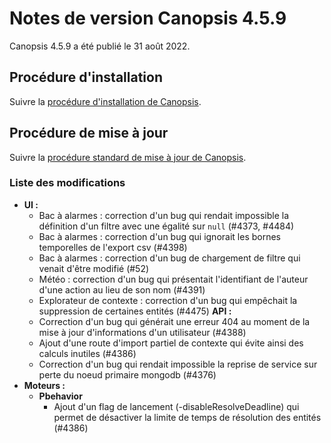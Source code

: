 # Notes de version Canopsis 4.5.9

Canopsis 4.5.9 a été publié le 31 août 2022.

## Procédure d'installation

Suivre la [procédure d'installation de Canopsis](../guide-administration/installation/index.md).

## Procédure de mise à jour

Suivre la [procédure standard de mise à jour de Canopsis](../guide-administration/mise-a-jour/index.md).

### Liste des modifications

*  **UI :**
    * Bac à alarmes : correction d'un bug qui rendait impossible la définition d'un filtre avec une égalité sur `null` (#4373, #4484)
    * Bac à alarmes : correction d'un bug qui ignorait les bornes temporelles de l'export csv (#4398)
    * Bac à alarmes : correction d'un bug de chargement de filtre qui venait d'être modifié (#52)
    * Météo : correction d'un bug qui présentait l'identifiant de l'auteur d'une action au lieu de son nom (#4391)
    * Explorateur de contexte : correction d'un bug qui empêchait la suppression de certaines entités (#4475)
  **API :**
    * Correction d'un bug qui générait une erreur 404 au moment de la mise à jour d'informations d'un utilisateur (#4388)
    * Ajout d'une route d'import partiel de contexte qui évite ainsi des calculs inutiles (#4386)
    * Correction d'un bug qui rendait impossible la reprise de service sur perte du noeud primaire mongodb (#4376)
*  **Moteurs :**
    * **Pbehavior**
        * Ajout d'un flag de lancement (-disableResolveDeadline) qui permet de désactiver la limite de temps de résolution des entités (#4386)
